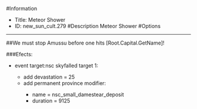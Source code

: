 #Information
 - Title: Meteor Shower
 - ID: new_sun_cult.279
#Description
Meteor Shower
#Options

___
##We must stop Amussu before one hits [Root.Capital.GetName]!

###Efects:<ul><li>event target:nsc skyfalled target 1:</li><ul><li>add devastation = 25</li><li>add permanent province modifier:</li><ul><li>name = nsc_small_damestear_deposit</li><li>duration = 9125</li></ul></ul></ul>
